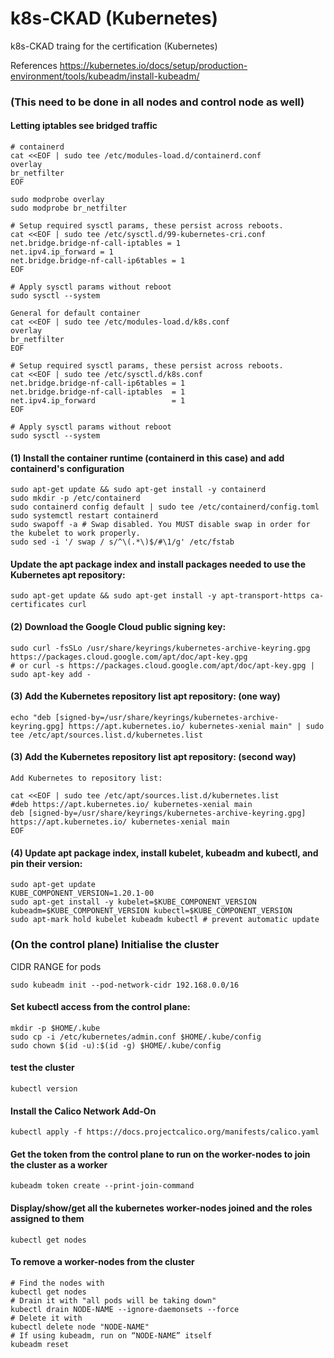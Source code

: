 # k8s-CKAD (Kubernetes)
k8s-CKAD traing for the certification (Kubernetes)

References https://kubernetes.io/docs/setup/production-environment/tools/kubeadm/install-kubeadm/



### (This need to be done in all nodes and control node as well)
#### Letting iptables see bridged traffic 
```
# containerd
cat <<EOF | sudo tee /etc/modules-load.d/containerd.conf
overlay
br_netfilter
EOF

sudo modprobe overlay
sudo modprobe br_netfilter

# Setup required sysctl params, these persist across reboots.
cat <<EOF | sudo tee /etc/sysctl.d/99-kubernetes-cri.conf
net.bridge.bridge-nf-call-iptables = 1
net.ipv4.ip_forward = 1
net.bridge.bridge-nf-call-ip6tables = 1
EOF

# Apply sysctl params without reboot
sudo sysctl --system
```

```
General for default container
cat <<EOF | sudo tee /etc/modules-load.d/k8s.conf
overlay
br_netfilter
EOF

# Setup required sysctl params, these persist across reboots.
cat <<EOF | sudo tee /etc/sysctl.d/k8s.conf
net.bridge.bridge-nf-call-ip6tables = 1
net.bridge.bridge-nf-call-iptables  = 1
net.ipv4.ip_forward                 = 1
EOF

# Apply sysctl params without reboot
sudo sysctl --system
```


#### (1) Install the container runtime (containerd in this case) and add containerd's configuration
```
sudo apt-get update && sudo apt-get install -y containerd
sudo mkdir -p /etc/containerd
sudo containerd config default | sudo tee /etc/containerd/config.toml
sudo systemctl restart containerd
sudo swapoff -a # Swap disabled. You MUST disable swap in order for the kubelet to work properly.
sudo sed -i '/ swap / s/^\(.*\)$/#\1/g' /etc/fstab
```


#### Update the apt package index and install packages needed to use the Kubernetes apt repository:
```
sudo apt-get update && sudo apt-get install -y apt-transport-https ca-certificates curl
```

#### (2) Download the Google Cloud public signing key:
```
sudo curl -fsSLo /usr/share/keyrings/kubernetes-archive-keyring.gpg https://packages.cloud.google.com/apt/doc/apt-key.gpg
# or curl -s https://packages.cloud.google.com/apt/doc/apt-key.gpg | sudo apt-key add -
```

#### (3) Add the Kubernetes repository list apt repository: (one way)
```
echo "deb [signed-by=/usr/share/keyrings/kubernetes-archive-keyring.gpg] https://apt.kubernetes.io/ kubernetes-xenial main" | sudo tee /etc/apt/sources.list.d/kubernetes.list

```

#### (3) Add the Kubernetes repository list apt repository: (second way)
```
Add Kubernetes to repository list:

cat <<EOF | sudo tee /etc/apt/sources.list.d/kubernetes.list
#deb https://apt.kubernetes.io/ kubernetes-xenial main
deb [signed-by=/usr/share/keyrings/kubernetes-archive-keyring.gpg] https://apt.kubernetes.io/ kubernetes-xenial main
EOF
```


#### (4) Update apt package index, install kubelet, kubeadm and kubectl, and pin their version:
```
sudo apt-get update
KUBE_COMPONENT_VERSION=1.20.1-00
sudo apt-get install -y kubelet=$KUBE_COMPONENT_VERSION kubeadm=$KUBE_COMPONENT_VERSION kubectl=$KUBE_COMPONENT_VERSION
sudo apt-mark hold kubelet kubeadm kubectl # prevent automatic update 
```

### (On the control plane) Initialise the cluster
CIDR RANGE for pods
```
sudo kubeadm init --pod-network-cidr 192.168.0.0/16
```

#### Set kubectl access from the control plane:
```
mkdir -p $HOME/.kube
sudo cp -i /etc/kubernetes/admin.conf $HOME/.kube/config
sudo chown $(id -u):$(id -g) $HOME/.kube/config
```

#### test the cluster 
```
kubectl version
```
#### Install the Calico Network Add-On
```
kubectl apply -f https://docs.projectcalico.org/manifests/calico.yaml
```


#### Get the token from the control plane to run on the worker-nodes to join the cluster as a worker
```
kubeadm token create --print-join-command
```


#### Display/show/get all the kubernetes worker-nodes joined and the roles assigned to them
```
kubectl get nodes
```



#### To remove a worker-nodes from the cluster 
```
# Find the nodes with
kubectl get nodes
# Drain it with "all pods will be taking down"
kubectl drain NODE-NAME --ignore-daemonsets --force
# Delete it with 
kubectl delete node "NODE-NAME" 
# If using kubeadm, run on “NODE-NAME” itself 
kubeadm reset
```
